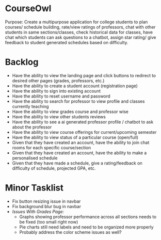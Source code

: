 # CourseOwl

Purpose: Create a multipurpose application for college students to plan courses/ schedule building, rate/view ratings of professors, chat with other students in same sections/classes, check historical data for classes, have chat which students can ask questions to a chatbot, assign star rating/ give feedback to student generated schedules based on difficulty.

# Backlog

- Have the ability to view the landing page and click buttons to redirect to desired other pages (grades, professors, etc.)
- Have the ability to create a student account (registration page)
- Have the ability to sign into existing account
- Have the ability to reset username and password
- Have the ability to search for professor to view profile and classes currently teaching
- Have the ability to view grades course and professor wise
- Have the ability to view other students reviews
- Have the ability to see a ai generated professor profile / chatbot to ask about the professor
- Have the ability to view course offerings for current/upcoming semester
- Have the ability to view status of a particular course (open/full)
- Given that they have created an account, have the ability to join chat rooms for each specific course/section
- Given that they have created an account, have the ability to make a personalised schedule
- Given that they have made a schedule, give a rating/feedback on difficulty of schedule, projected GPA, etc.


# Minor Tasklist
- Fix button resizing issue in navbar
- Fix background blur bug in navbar
- _Issues With Grades Page:_
    - Graphs showing professor performance across all sections needs to be fixed (too small right now)
    - Pie charts still need labels and need to be organized more properly
    - Probably address the color scheme issues as well?

